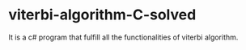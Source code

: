 # viterbi-algorithm-C-solved
It is a c# program that fulfill all the functionalities of viterbi algorithm.  

